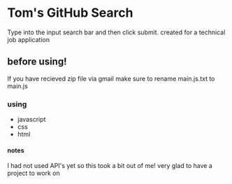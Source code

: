 # Tom's GitHub Search

Type into the input search bar and then click submit.
created for a technical job application

## before using!
If you have recieved zip file via gmail
make sure to rename main.js.txt to main.js
### using
* javascript
* css
* html

#### notes
I had not used API's yet so this took a bit out of me! 
very glad to have a project to work on